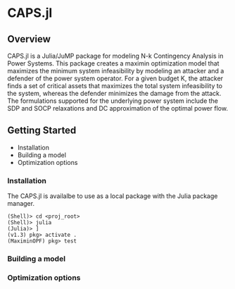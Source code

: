
# CAPS.jl

## Overview
CAPS.jl is a Julia/JuMP package for modeling N-k Contingency Analysis in Power Systems. This package creates a maximin optimization model that maximizes the minimum system infeasibility by modeling an attacker and a defender of the power system operator. For a given budget K, the attacker finds a set of critical assets that maximizes the total system infeasibility to the system, whereas the defender minimizes the damage from the attack. The formulations supported for the underlying power system include the SDP and SOCP relaxations and DC approximation of the optimal power flow.

## Getting Started

* Installation
* Building a model
* Optimization options

### Installation
The CAPS.jl is availalbe to use as a local package with the Julia package manager. 
```
(Shell)> cd <proj_root>
(Shell)> julia
(Julia)> ]
(v1.3) pkg> activate .
(MaximinOPF) pkg> test
```
### Building a model

### Optimization options
